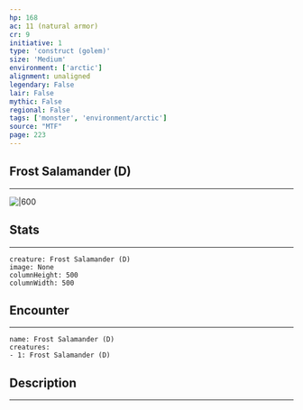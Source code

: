 ```yaml
---
hp: 168
ac: 11 (natural armor)
cr: 9
initiative: 1
type: 'construct (golem)'    
size: 'Medium'
environment: ['arctic']
alignment: unaligned
legendary: False
lair: False
mythic: False
regional: False
tags: ['monster', 'environment/arctic']
source: "MTF"
page: 223
---
```


## Frost Salamander (D)
---

![|600](D:/Program%20Files/5e.tools/img/bestiary/MTF/Frost%20Salamander.jpg)

## Stats
---

```statblock
creature: Frost Salamander (D)
image: None
columnHeight: 500
columnWidth: 500
```

## Encounter
---

```encounter-table
name: Frost Salamander (D)
creatures:
- 1: Frost Salamander (D)
```

## Description
---




